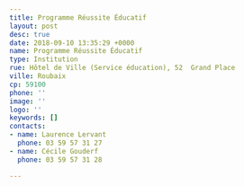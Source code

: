 ```yaml
---
title: Programme Réussite Éducatif
layout: post
desc: true
date: 2018-09-10 13:35:29 +0000
name: Programme Réussite Éducatif
type: Institution
rue: Hôtel de Ville (Service éducation), 52  Grand Place
ville: Roubaix
cp: 59100
phone: ''
image: ''
logo: ''
keywords: []
contacts:
- name: Laurence Lervant
  phone: 03 59 57 31 27
- name: Cécile Gouderf
  phone: 03 59 57 31 28

---
```

